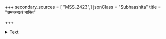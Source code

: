 +++
secondary_sources = [ "MSS_2423",]
jsonClass = "Subhaashita"
title = "अमन्त्रमक्षरं नास्ति"

+++

<details><summary>Text</summary>

अमन्त्रमक्षरं नास्ति नास्ति मूलमनौषधम्।  
अयोग्यः पुरुषो नास्ति योजकस्तत्र दुर्लभः॥
</details>

